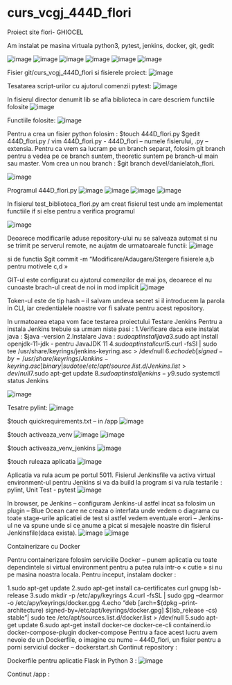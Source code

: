 # curs_vcgj_444D_flori

Proiect site flori- GHIOCEL

Am instalat pe masina virtuala python3, pytest, jenkins, docker, git, gedit

![image](https://github.com/andrei162/curs_vcgj_444D_flori/assets/132925764/047593c7-ce42-4117-a708-1e5aabd8f2e8)
![image](https://github.com/andrei162/curs_vcgj_444D_flori/assets/132925764/fbee8eaf-8214-4f52-9f80-9fa488ac95f8)
![image](https://github.com/andrei162/curs_vcgj_444D_flori/assets/132925764/c3b83123-e775-414a-af18-65f8b6a2339b)
![image](https://github.com/andrei162/curs_vcgj_444D_flori/assets/132925764/901c675a-c6ad-4bbe-ab29-11eeb0dbb85e)
![image](https://github.com/andrei162/curs_vcgj_444D_flori/assets/132925764/4997eeb2-6c7a-45b8-86a6-ee1a7de20355)
![image](https://github.com/andrei162/curs_vcgj_444D_flori/assets/132925764/736d52e0-eeac-416d-bcda-95015e15fdec)

Fisier git/curs_vcgj_444D_flori si fisierele proiect:
![image](https://github.com/andrei162/curs_vcgj_444D_flori/assets/132925764/33b7867d-c5ba-40b3-92b3-bb617678239a)

Tesatarea script-urilor cu ajutorul comenzii pytest:
![image](https://github.com/andrei162/curs_vcgj_444D_flori/assets/132925764/5f9dbb76-5da9-4850-8335-ac8b5be6e4aa)


In fisierul director denumit lib se afla biblioteca in care descriem functiile folosite
![image](https://github.com/andrei162/curs_vcgj_444D_flori/assets/132925764/c6fbd26b-d062-4073-a200-8f7d34fef2b3)

Functiile folosite:
![image](https://github.com/andrei162/curs_vcgj_444D_flori/assets/132925764/f63c3291-23e8-4422-83ae-ec6da5a83caa)

Pentru a crea un fisier python folosim : $touch 444D_flori.py $gedit 444D_flori.py / vim 444D_flori.py - 444D_flori – numele fisierului, .py – extensia. Pentru ca vrem sa lucram pe un branch separat, folosim git branch pentru a vedea pe ce branch suntem, theoretic suntem pe branch-ul main sau master. Vom crea un nou branch : $git branch devel/danielatoh_flori.

![image](https://github.com/andrei162/curs_vcgj_444D_flori/assets/132925764/7a840b3a-e7fe-4b18-9ef2-74f2d984dae5)

Programul 444D_flori.py
![image](https://github.com/andrei162/curs_vcgj_444D_flori/assets/132925764/3df8cb35-b819-4333-b75d-1a7e7ba8b388)
![image](https://github.com/andrei162/curs_vcgj_444D_flori/assets/132925764/1faa2691-d84f-4ccd-97ce-2480f7d35fe2)
![image](https://github.com/andrei162/curs_vcgj_444D_flori/assets/132925764/d14a8c98-8708-4cf6-85ac-a7dfb3ee8d09)
![image](https://github.com/andrei162/curs_vcgj_444D_flori/assets/132925764/bdb2dfbd-0acd-47db-b07f-b195705c944b)

In fisierul test_biblioteca_flori.py am creat fisierul test unde am implementat functiile if si else pentru a verifica programul

![image](https://github.com/andrei162/curs_vcgj_444D_flori/assets/132925764/d524d165-e8e4-4583-a4cf-9a14acfd7c3a)

Deoarece modificarile aduse repository-ului nu se salveaza automat si nu se trimit pe serverul remote, ne aujatm de urmatoareale functii:
![image](https://github.com/andrei162/curs_vcgj_444D_flori/assets/132925764/e10f1f48-d463-4ae4-81f4-d82a185baece)

si de functia $git commit -m “Modificare/Adaugare/Stergere fisierele a,b pentru motivele c,d »

GIT-ul este configurat cu ajutorul comenzilor de mai jos, deoarece el nu cunoaste brach-ul creat de noi in mod implicit
![image](https://github.com/andrei162/curs_vcgj_444D_flori/assets/132925764/bc66ea81-91f1-4f74-a1b9-d2ab20c0f5cf)

Token-ul este de tip hash – il salvam undeva secret si il introducem la parola in CLI, iar credentialele noastre vor fi salvate pentru acest repository.

In urmatoarea etapa vom face testarea proiectului
Testare Jenkins
Pentru a instala Jenkins trebuie sa urmam niste pasi : 
1.Verificare daca este instalat java : $java -version 
2.Instalare Java : $sudo apt install java 
3.$sudo apt install openjdk-11-jdk - pentru JavaJDK 11 
4.$sudo apt install curl 
5.$curl -fsSl | sudo tee /usr/share/keyrings/jenkins-keyring.asc > /dev/null 
6.$echo deb [signed-by=/usr/share/keyrings/Jenkins-keyring.asc] binary | sudo tee /etc/apt/source.list.d/Jenkins.list > dev/null 
7.$sudo apt-get update 
8.$sudo apt install jenkins -y 
9.$sudo systemctl status Jenkins

![image](https://github.com/andrei162/curs_vcgj_444D_flori/assets/132925764/788908b9-d137-42fc-9279-b8f7eb372f06)

Tesatre pylint:
![image](https://github.com/andrei162/curs_vcgj_444D_flori/assets/132925764/38bb0933-09c3-45be-9872-ab8b459c8c15)

$touch quickrequirements.txt – in /app
![image](https://github.com/andrei162/curs_vcgj_444D_flori/assets/132925764/ac1cebbe-5970-4f48-a71a-f97495df71ee)

$touch activeaza_venv
![image](https://github.com/andrei162/curs_vcgj_444D_flori/assets/132925764/f52af1a5-40f7-4ca6-9d73-f1fe9b1fde32)
![image](https://github.com/andrei162/curs_vcgj_444D_flori/assets/132925764/957c229d-fa33-4aff-897c-d28020cff91d)

$touch activeaza_venv_jenkins
![image](https://github.com/andrei162/curs_vcgj_444D_flori/assets/132925764/3cd62403-f66e-4e5f-af30-5bb658e709c3)

$touch ruleaza aplicatia
![image](https://github.com/andrei162/curs_vcgj_444D_flori/assets/132925764/29957d44-fae1-4b23-9fa0-fdbf5fe6f8bc)

Aplicatia va rula acum pe portul 5011. Fisierul Jenkinsfile va activa virtual environment-ul pentru Jenkins si va da build la program si va rula testarile : pylint, Unit Test - pytest
![image](https://github.com/andrei162/curs_vcgj_444D_flori/assets/132925764/dcfe6200-68bc-44d7-b7b4-381aa071a423)

In browser, pe Jenkins – configuram Jenkins-ul astfel incat sa folosim un plugin – Blue Ocean care ne creaza o interfata unde vedem o diagrama cu toate stage-urile aplicatiei de test si astfel vedem eventuale erori – Jenkins-ul ne va spune unde si ce anume a picat si mesajele noastre din fisierul Jenkinsfile(daca exista).
![image](https://github.com/andrei162/curs_vcgj_444D_flori/assets/132925764/b7af5050-ccab-4f6d-b8b6-78477723e9e9)
![image](https://github.com/andrei162/curs_vcgj_444D_flori/assets/132925764/12c71c1d-7ec3-4b3d-b644-c3f14dc3b325)

Containerizare cu Docker

Pentru containerizare folosim serviciile Docker – punem aplicatia cu toate dependintele si virtual environment pentru a putea rula intr-o « cutie » si nu pe masina noastra locala.
Pentru inceput, instalam docker :

1.sudo apt-get update 
2.sudo apt-get install ca-certificates curl gnupg lsb-release
3.sudo mkdir -p /etc/apy/keyrings 4.curl -fsSL | sudo gpg –dearmor -o /etc/apy/keyrings/docker.gpg 
4.echo “deb [arch=$(dpkg –print-architecture) signed-by=/etc/apt/keyrings/docker.gpg] $(lsb_release -cs) stable”| sudo tee /etc/apt/sources.list.d/docker.list > /dev/null 
5.sudo apt-get update 
6.sudo apt-get install docker-ce docker-ce-cli containerd.io docker-compose-plugin docker-compose Pentru a face acest lucru avem nevoie de un Dockerfile, o imagine cu nume – 444D_flori, un fisier pentru a porni serviciul docker – dockerstart.sh Continut repository :

Dockerfile pentru aplicatie Flask in Python 3 :
![image](https://github.com/andrei162/curs_vcgj_444D_flori/assets/132925764/046ae713-d00a-413f-94ce-45226d08bac4)

Continut /app :



